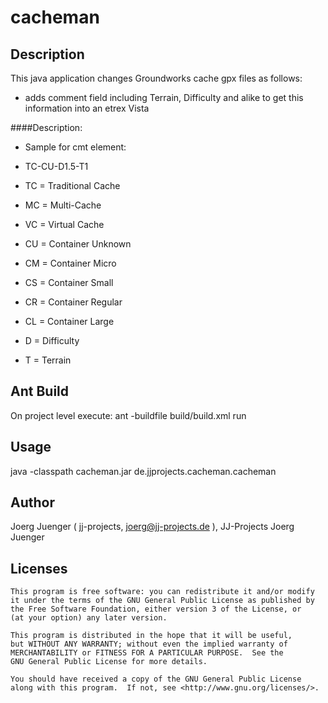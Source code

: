 # cacheman		

## Description

This java application changes Groundworks cache gpx files as follows:
 * adds comment field including Terrain, Difficulty and alike to get this information into an etrex Vista


####Description:

  * Sample for cmt element:
   * <cmt>TC-CU-D1.5-T1</cmt>

 * TC = Traditional Cache
 * MC = Multi-Cache
 * VC = Virtual Cache


 * CU = Container Unknown
 * CM = Container Micro
 * CS = Container Small
 * CR = Container Regular
 * CL = Container Large

 * D<num> = Difficulty <Zahl>
 
 * T<num> = Terrain <Zahl>



## Ant Build

On project level execute:
	ant -buildfile build/build.xml run
	
## Usage

java -classpath cacheman.jar de.jjprojects.cacheman.cacheman

## Author

Joerg Juenger ( jj-projects, joerg@jj-projects.de ), JJ-Projects Joerg Juenger

## Licenses

    This program is free software: you can redistribute it and/or modify
    it under the terms of the GNU General Public License as published by
    the Free Software Foundation, either version 3 of the License, or
    (at your option) any later version.

    This program is distributed in the hope that it will be useful,
    but WITHOUT ANY WARRANTY; without even the implied warranty of
    MERCHANTABILITY or FITNESS FOR A PARTICULAR PURPOSE.  See the
    GNU General Public License for more details.

    You should have received a copy of the GNU General Public License
    along with this program.  If not, see <http://www.gnu.org/licenses/>.
